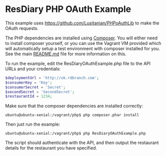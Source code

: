 # ResDiary PHP OAuth Example

This example uses https://github.com/Lusitanian/PHPoAuthLib to make the OAuth requests.

The PHP dependencies are installed using [Composer](https://getcomposer.org/). You will either need to install composer yourself, or you can use the Vagrant VM provided which will automatically setup a test environment with composer installed for you. See the main [README.md](../README.md) file for more information on this.

To run the example, edit the ResDiaryOAuthExample.php file to the API URLs and your credentials:

```php
$deploymentUrl = 'http://uk.rdbranch.com';
$consumerKey = 'Key';
$consumerSecret = 'Secret';
$secondSecret = 'SecondSecret';
$restaurantId = 1234;
```

Make sure that the composer dependencies are installed correctly:

```
ubuntu@ubuntu-xenial:/vagrant/php$ php composer.phar install
```

Then just run the example:

```
ubuntu@ubuntu-xenial:/vagrant/php$ php ResDiaryOAuthExample.php
```

The script should authenticate with the API, and then output the restaurant details for the restaurant you have specified.
